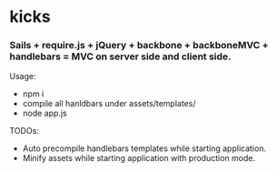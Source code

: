 # kicks
### Sails + require.js + jQuery + backbone + backboneMVC + handlebars = MVC on server side and client side.

Usage:
* npm i
* compile all hanldbars under assets/templates/
* node app.js

TODOs:
* Auto precompile handlebars templates while starting application.
* Minify assets while starting application with production mode.

